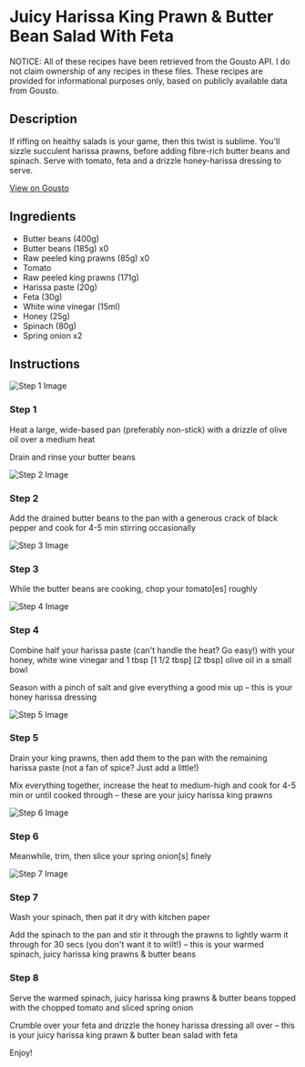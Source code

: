# Juicy Harissa King Prawn & Butter Bean Salad With Feta

NOTICE: All of these recipes have been retrieved from the Gousto API. I do not claim ownership of any recipes in these files. These recipes are provided for informational purposes only, based on publicly available data from Gousto.

## Description

If riffing on healthy salads is your game, then this twist is sublime. You'll sizzle succulent harissa prawns, before adding fibre-rich butter beans and spinach. Serve with tomato, feta and a drizzle honey-harissa dressing to serve. 

[View on Gousto](https://www.gousto.co.uk/recipes/cookbook/juicy-harissa-prawn-butter-bean-salad)

## Ingredients

- Butter beans (400g)
- Butter beans (185g) x0
- Raw peeled king prawns (85g) x0
- Tomato
- Raw peeled king prawns (171g)
- Harissa paste (20g)
- Feta (30g)
- White wine vinegar (15ml)
- Honey (25g)
- Spinach (80g)
- Spring onion x2

## Instructions

![Step 1 Image](https://production-media.gousto.co.uk/cms/recipe-step-image/Step-1-1624609757007-x200.jpg)

### Step 1

Heat a large, wide-based pan (preferably non-stick) with a drizzle of olive oil over a medium heat

Drain and rinse your butter beans

![Step 2 Image](https://production-media.gousto.co.uk/cms/recipe-step-image/Step-2-1624609757435-x200.jpg)

### Step 2

Add the drained butter beans to the pan with a generous crack of black pepper and cook for 4-5 min stirring occasionally

![Step 3 Image](https://production-media.gousto.co.uk/cms/recipe-step-image/Step-3-1624609781217-x200.jpg)

### Step 3

While the butter beans are cooking, chop your tomato[es] roughly

![Step 4 Image](https://production-media.gousto.co.uk/cms/recipe-step-image/Step-4-1624609783113-x200.jpg)

### Step 4

Combine half your harissa paste (can't handle the heat? Go easy!) with your honey, white wine vinegar and 1 tbsp <span class="text-purple">[1 1/2 tbsp]</span> <span class="text-danger">[2 tbsp]</span> olive oil in a small bowl

Season with a pinch of salt and give everything a good mix up – this is your honey harissa dressing

![Step 5 Image](https://production-media.gousto.co.uk/cms/recipe-step-image/Step-5-1624609794625-x200.jpg)

### Step 5

Drain your king prawns, then add them to the pan with the remaining harissa paste (not a fan of spice? Just add a little!)

Mix everything together, increase the heat to medium-high and cook for 4-5 min or until cooked through – these are your juicy harissa king prawns

![Step 6 Image](https://production-media.gousto.co.uk/cms/recipe-step-image/Step-6-1624609795147-x200.jpg)

### Step 6

Meanwhile, trim, then slice your spring onion[s]<span class="text-danger"> </span>finely

![Step 7 Image](https://production-media.gousto.co.uk/cms/recipe-step-image/Step-7-1624609798113-x200.jpg)

### Step 7

Wash your spinach, then pat it dry with kitchen paper

Add the spinach to the pan and stir it through the prawns to lightly warm it through for 30 secs (you don't want it to wilt!) – this is your warmed spinach, juicy harissa king prawns & butter beans

### Step 8

Serve the warmed spinach, juicy harissa king prawns & butter beans topped with the chopped tomato and sliced spring onion

Crumble over your feta and drizzle the honey harissa dressing all over – this is your juicy harissa king prawn & butter bean salad with feta

Enjoy!

